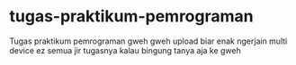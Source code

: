 # tugas-praktikum-pemrograman


Tugas praktikum pemrograman gweh
gweh upload biar enak ngerjain multi device
ez semua jir tugasnya
kalau bingung tanya aja ke gweh
